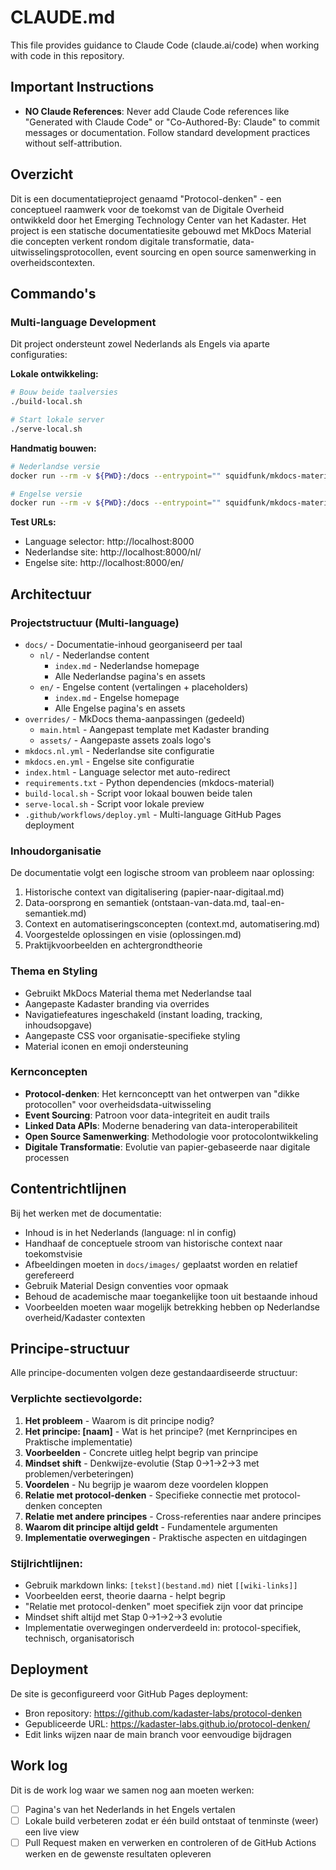 # CLAUDE.md

This file provides guidance to Claude Code (claude.ai/code) when working with code in this repository.

## Important Instructions

- **NO Claude References**: Never add Claude Code references like "Generated with Claude Code" or "Co-Authored-By: Claude" to commit messages or documentation. Follow standard development practices without self-attribution.

## Overzicht

Dit is een documentatieproject genaamd "Protocol-denken" - een conceptueel raamwerk voor de toekomst van de Digitale Overheid ontwikkeld door het Emerging Technology Center van het Kadaster. Het project is een statische documentatiesite gebouwd met MkDocs Material die concepten verkent rondom digitale transformatie, data-uitwisselingsprotocollen, event sourcing en open source samenwerking in overheidscontexten.

## Commando's

### Multi-language Development
Dit project ondersteunt zowel Nederlands als Engels via aparte configuraties:

**Lokale ontwikkeling:**
```bash
# Bouw beide taalversies
./build-local.sh

# Start lokale server 
./serve-local.sh
```

**Handmatig bouwen:**
```bash
# Nederlandse versie
docker run --rm -v ${PWD}:/docs --entrypoint="" squidfunk/mkdocs-material:latest sh -c "pip install -r requirements.txt && mkdocs build -f mkdocs.nl.yml"

# Engelse versie  
docker run --rm -v ${PWD}:/docs --entrypoint="" squidfunk/mkdocs-material:latest sh -c "pip install -r requirements.txt && mkdocs build -f mkdocs.en.yml"
```

**Test URLs:**
- Language selector: http://localhost:8000
- Nederlandse site: http://localhost:8000/nl/
- Engelse site: http://localhost:8000/en/

## Architectuur

### Projectstructuur (Multi-language)
- `docs/` - Documentatie-inhoud georganiseerd per taal
  - `nl/` - Nederlandse content
    - `index.md` - Nederlandse homepage
    - Alle Nederlandse pagina's en assets
  - `en/` - Engelse content (vertalingen + placeholders)
    - `index.md` - Engelse homepage
    - Alle Engelse pagina's en assets
- `overrides/` - MkDocs thema-aanpassingen (gedeeld)
  - `main.html` - Aangepast template met Kadaster branding
  - `assets/` - Aangepaste assets zoals logo's
- `mkdocs.nl.yml` - Nederlandse site configuratie
- `mkdocs.en.yml` - Engelse site configuratie  
- `index.html` - Language selector met auto-redirect
- `requirements.txt` - Python dependencies (mkdocs-material)
- `build-local.sh` - Script voor lokaal bouwen beide talen
- `serve-local.sh` - Script voor lokale preview
- `.github/workflows/deploy.yml` - Multi-language GitHub Pages deployment

### Inhoudorganisatie
De documentatie volgt een logische stroom van probleem naar oplossing:
1. Historische context van digitalisering (papier-naar-digitaal.md)
2. Data-oorsprong en semantiek (ontstaan-van-data.md, taal-en-semantiek.md)
3. Context en automatiseringsconcepten (context.md, automatisering.md)
4. Voorgestelde oplossingen en visie (oplossingen.md)
5. Praktijkvoorbeelden en achtergrondtheorie

### Thema en Styling
- Gebruikt MkDocs Material thema met Nederlandse taal
- Aangepaste Kadaster branding via overrides
- Navigatiefeatures ingeschakeld (instant loading, tracking, inhoudsopgave)
- Aangepaste CSS voor organisatie-specifieke styling
- Material iconen en emoji ondersteuning

### Kernconcepten
- **Protocol-denken**: Het kernconceptt van het ontwerpen van "dikke protocollen" voor overheidsdata-uitwisseling
- **Event Sourcing**: Patroon voor data-integriteit en audit trails
- **Linked Data APIs**: Moderne benadering van data-interoperabiliteit
- **Open Source Samenwerking**: Methodologie voor protocolontwikkeling
- **Digitale Transformatie**: Evolutie van papier-gebaseerde naar digitale processen

## Contentrichtlijnen

Bij het werken met de documentatie:
- Inhoud is in het Nederlands (language: nl in config)
- Handhaaf de conceptuele stroom van historische context naar toekomstvisie
- Afbeeldingen moeten in `docs/images/` geplaatst worden en relatief gerefereerd
- Gebruik Material Design conventies voor opmaak
- Behoud de academische maar toegankelijke toon uit bestaande inhoud
- Voorbeelden moeten waar mogelijk betrekking hebben op Nederlandse overheid/Kadaster contexten

## Principe-structuur

Alle principe-documenten volgen deze gestandaardiseerde structuur:

### Verplichte sectievolgorde:
1. **Het probleem** - Waarom is dit principe nodig?
2. **Het principe: [naam]** - Wat is het principe? (met Kernprincipes en Praktische implementatie)
3. **Voorbeelden** - Concrete uitleg helpt begrip van principe
4. **Mindset shift** - Denkwijze-evolutie (Stap 0→1→2→3 met problemen/verbeteringen)
5. **Voordelen** - Nu begrijp je waarom deze voordelen kloppen
6. **Relatie met protocol-denken** - Specifieke connectie met protocol-denken concepten
7. **Relatie met andere principes** - Cross-referenties naar andere principes
8. **Waarom dit principe altijd geldt** - Fundamentele argumenten
9. **Implementatie overwegingen** - Praktische aspecten en uitdagingen

### Stijlrichtlijnen:
- Gebruik markdown links: `[tekst](bestand.md)` niet `[[wiki-links]]`
- Voorbeelden eerst, theorie daarna - helpt begrip
- "Relatie met protocol-denken" moet specifiek zijn voor dat principe
- Mindset shift altijd met Stap 0→1→2→3 evolutie
- Implementatie overwegingen onderverdeeld in: protocol-specifiek, technisch, organisatorisch

## Deployment

De site is geconfigureerd voor GitHub Pages deployment:
- Bron repository: https://github.com/kadaster-labs/protocol-denken
- Gepubliceerde URL: https://kadaster-labs.github.io/protocol-denken/
- Edit links wijzen naar de main branch voor eenvoudige bijdragen

## Work log

Dit is de work log waar we samen nog aan moeten werken:

- [ ] Pagina's van het Nederlands in het Engels vertalen
- [ ] Lokale build verbeteren zodat er één build ontstaat of tenminste (weer) een live view
- [ ] Pull Request maken en verwerken en controleren of de GitHub Actions werken en de gewenste resultaten opleveren
